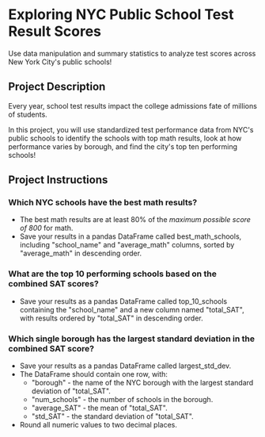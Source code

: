# Exploring NYC Public School Test Result Scores
Use data manipulation and summary statistics to analyze test scores across New York City's public schools!

## Project Description
Every year, school test results impact the college admissions fate of millions of students.

In this project, you will use standardized test performance data from NYC's public schools to identify the schools with top math results, look at how performance varies by borough, and find the city's top ten performing schools!

## Project Instructions
### Which NYC schools have the best math results?

* The best math results are at least 80% of the *maximum possible score of 800* for math.
* Save your results in a pandas DataFrame called best_math_schools, including "school_name" and "average_math" columns, sorted by "average_math" in descending order.

### What are the top 10 performing schools based on the combined SAT scores?

* Save your results as a pandas DataFrame called top_10_schools containing the "school_name" and a new column named "total_SAT", with results ordered by "total_SAT" in descending order.

### Which single borough has the largest standard deviation in the combined SAT score?

* Save your results as a pandas DataFrame called largest_std_dev.
* The DataFrame should contain one row, with:
   * "borough" - the name of the NYC borough with the largest standard deviation of "total_SAT".
   * "num_schools" - the number of schools in the borough.
   * "average_SAT" - the mean of "total_SAT".
   * "std_SAT" - the standard deviation of "total_SAT".
* Round all numeric values to two decimal places.
